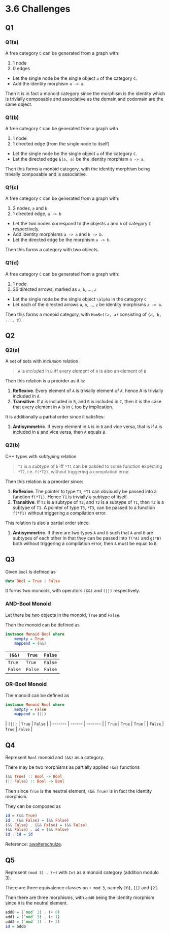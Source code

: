 # 3.6 Challenges

## Q1

### Q1(a)

A free category `C` can be generated from a graph with:

1. 1 node
2. 0 edges

- Let the single node be the single object `a` of the category `C`.
- Add the identity morphism `a -> a`.

Then it is in fact a monoid category since the morphism is the identity which
is trivially composable and associative as the domain and codomain are the same
object.

### Q1(b)

A free category `C` can be generated from a graph with

1. 1 node
2. 1 directed edge (from the single node to itself)

- Let the single node be the single object `a` of the category `C`.
- Let the directed edge `E(a, a)` be the identity morphism `a -> a`.

Then this forms a monoid category, with the identity morphism being trivially
composable and is associative.

### Q1(c)

A free category `C` can be generated from a graph with:

1. 2 nodes, `a` and `b`
2. 1 directed edge, `a -> b`

- Let the two nodes correspond to the objects `a` and `b` of category `C` 
respectively.
- Add identity morphisms `a -> a` and `b -> b`.
- Let the directed edge be the morphism `a -> b`.

Then this forms a category with two objects.

### Q1(d)

A free category `C` can be generated from a graph with:

1. 1 node
2. 26 directed arrows, marked as `a`, `b`, ..., `z`

- Let the single node be the single object `\alpha` in the category `C`
- Let each of the directed arrows `a`, `b`, ..., `z` be identity morphisms
`a -> a`.

Then this forms a monoid category, with `HomSet(a, a)` consisting of 
`{a, b, ..., z}`.

## Q2

### Q2(a)

A set of sets with *inclusion* relation

> `A` is *included* in `B` iff every element of `A` is also an element of `B`

Then this relation is a preorder as it is:

1. **Reflexive**. Every element of `A` is trivially element of `A`, hence A is
trivially included in `A`.
2. **Transitive**. If `A` is included in `B`, and `B` is included in `C`, then
it is the case that every element in `A` is in `C` too by implication.

It is additionally a partial order since it satisfies:

1. **Antisymmetric**. If every element in `A` is in `B` and vice versa, that is
if `A` is included in `B` and vice versa, then `A` equals `B`.

### Q2(b)

C++ types with *subtyping* relation

> `T1` is a *subtype* of `b` iff `*T1` can be passed to some function expecting
> `*T2`, i.e. `f(*T2)`, without triggering a compilation error.

Then this relation is a preorder since:

1. **Reflexive**. The pointer to type `T1`, `*T1` can obviously be passed into
a function `f(*T1)`. Hence `T1` is trivially a subtype of itself.
2. **Transitive**. If `T3` is a subtype of `T2`, and `T2` is a subtype of `T1`,
then `T3` is a subtype of `T1`. A pointer of type `T3`, `*T3`, can be passed to
a function `f(*T1)` without triggering a compilation error.

This relation is also a partial order since:

1. **Antisymmetric**. If there are two types `A` and `B` such that `A` and `B`
are subtypes of each other in that they can be passed into `f(*A)` and `g(*B)`
both without triggering a compilation error, then `A` must be equal to `B`.

## Q3

Given `Bool` is defined as

```haskell
data Bool = True | False
```

It forms two monoids, with operators `(&&)` and `(||)` respectively.

### AND-Bool Monoid

Let there be two objects in the monoid, `True` and `False`.

Then the monoid can be defined as

```haskell
instance Monoid Bool where
    mempty = True
    mappend = (&&)
```

| `(&&)`  | `True`  | `False` |
| ------- | ------- | ------- |
| `True`  | `True`  | `False` |
| `False` | `False` | `False` |

### OR-Bool Monoid

The monoid can be defined as

```haskell
instance Monoid Bool where
    mempty = False
    mappend = (||)
```

| `(||)`  | `True` | `False` |
| ------- | ------ | ------- |
| `True`  | `True` | `True`  |
| `False` | `True` | `False` |

## Q4

Represent `Bool` monoid and `(&&)` as a category.

There may be two morphisms as partially applied `(&&)` functions

```haskell
(&& True) :: Bool -> Bool
(|| False) :: Bool -> Bool
```

Then since `True` is the neutral element, `(&& True)` is in fact the identity
morphism.

They can be composed as

```haskell
id = (&& True)
id . (&& False) = (&& False)
(&& False) . (&& False) = (&& False)
(&& False) . id = (&& False)
id . id = id
```

Reference: [awalterschulze](https://github.com/awalterschulze/category-theory-for-programmers-challenges/blob/master/103-Categories-Great-and-Small.md).

## Q5

Represent `(mod 3) . (+)` with `Int` as a monoid category (addition modulo 3).

There are three equivalence classes on `+ mod 3`, namely `[0]`, `[1]` and `[2]`.

Then there are three morphisms, with `add0` being the identity morphism since 
`0` is the neutral element.

```haskell
add0 = (`mod` 3) . (+ 0)
add1 = (`mod` 3) . (+ 1)
add2 = (`mod` 3) . (+ 2)
id = add0
```
